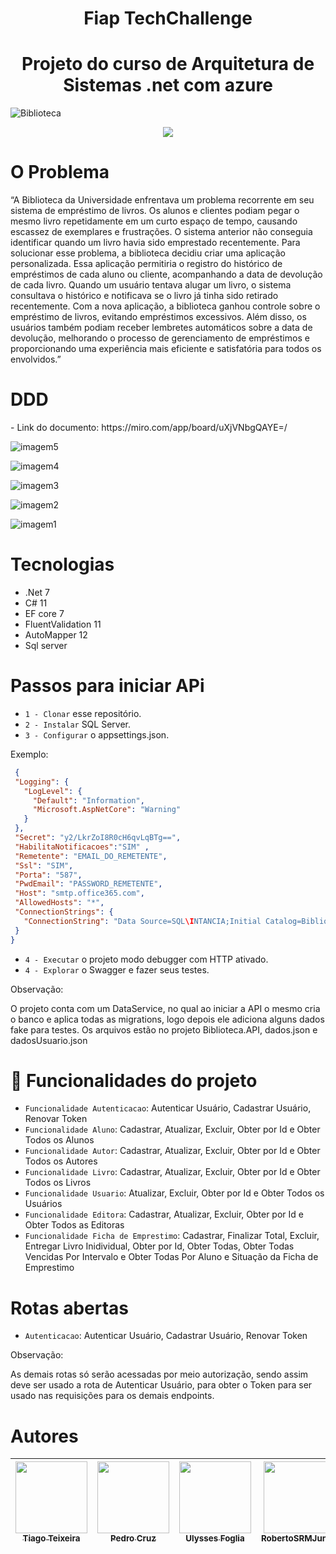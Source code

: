 
<h1 align="center"> Fiap TechChallenge </h1>
<h1 align="center"> Projeto do curso de Arquitetura de Sistemas .net com azure </h1>

![Biblioteca](https://github.com/Tiagoteixeiraunifg/FiapTechChallenge1/assets/29716938/d9c0093b-7812-4c19-9464-ea09a5c5b526)


<p align="center">
<img loading="lazy" src="http://img.shields.io/static/v1?label=STATUS&message=EM%20DESENVOLVIMENTO&color=GREEN&style=for-the-badge"/>
</p>

<h1 align="left">O Problema</h1>

<p align="start">
  “A Biblioteca da Universidade enfrentava um problema recorrente em seu sistema de empréstimo de livros. Os alunos e clientes podiam pegar o mesmo livro repetidamente em um curto espaço de tempo, causando escassez de exemplares e frustrações. O sistema anterior não conseguia identificar quando um livro havia sido emprestado recentemente.
Para solucionar esse problema, a biblioteca decidiu criar uma aplicação personalizada. Essa aplicação permitiria o registro do histórico de empréstimos de cada aluno ou cliente, acompanhando a data de devolução de cada livro. Quando um usuário tentava alugar um livro, o sistema consultava o histórico e notificava se o livro já tinha sido retirado recentemente.
Com a nova aplicação, a biblioteca ganhou controle sobre o empréstimo de livros, evitando empréstimos excessivos. Além disso, os usuários também podiam receber lembretes automáticos sobre a data de devolução, melhorando o processo de gerenciamento de empréstimos e proporcionando uma experiência mais eficiente e satisfatória para todos os envolvidos.”
</p>

<h1 align="left">DDD</h1>
- Link do documento: https://miro.com/app/board/uXjVNbgQAYE=/

![imagem5](https://github.com/Tiagoteixeiraunifg/FiapTechChallenge1/assets/29716938/0ed28eb7-5c7f-459f-930f-61e05594e7ba)

![imagem4](https://github.com/Tiagoteixeiraunifg/FiapTechChallenge1/assets/29716938/91c3146f-deed-4ac5-b3e3-654bfe85ff6a)

![imagem3](https://github.com/Tiagoteixeiraunifg/FiapTechChallenge1/assets/29716938/7a70c0c0-21b5-4c23-b03d-13a469366044)

![imagem2](https://github.com/Tiagoteixeiraunifg/FiapTechChallenge1/assets/29716938/8de69459-9280-4a5f-8c29-5c33c783e065)

![imagem1](https://github.com/Tiagoteixeiraunifg/FiapTechChallenge1/assets/29716938/512c78bc-b5f3-4366-b3a8-25edba42ac17)

<h1 align="left">Tecnologias</h1>

- .Net 7 
- C# 11 
- EF core 7 
- FluentValidation 11
- AutoMapper 12
- Sql server 


<h1 align="left"> Passos para iniciar APi</h1>

 - `1 - Clonar` esse repositório.
 - `2 - Instalar` SQL Server.
 - `3 - Configurar` o appsettings.json.

Exemplo:
 ```json
  {
  "Logging": {
    "LogLevel": {
      "Default": "Information",
      "Microsoft.AspNetCore": "Warning"
    }
  },
  "Secret": "y2/LkrZoI8R0cH6qvLqBTg==",
  "HabilitaNotificacoes":"SIM" ,
  "Remetente": "EMAIL_DO_REMETENTE",
  "Ssl": "SIM",
  "Porta": "587",
  "PwdEmail": "PASSWORD_REMETENTE",
  "Host": "smtp.office365.com",
  "AllowedHosts": "*",
  "ConnectionStrings": {
    "ConnectionString": "Data Source=SQL\INTANCIA;Initial Catalog=BibliotecaFiap;Integrated Security=False;Persist Security Info=False;User ID=sa;Password=SENHA; TrustServerCertificate=True"
  }
}
  ```
 - `4 - Executar` o projeto modo debugger com HTTP ativado.
 - `4 - Explorar` o Swagger e fazer seus testes.
   
Observação:

<p align="start">
   O projeto conta com um DataService, no qual ao iniciar a API o mesmo cria o banco e aplica todas as migrations, logo depois ele adiciona alguns dados fake para testes. Os arquivos estão no projeto Biblioteca.API, dados.json e dadosUsuario.json
</p>


# :hammer: Funcionalidades do projeto

- `Funcionalidade Autenticacao`: Autenticar Usuário, Cadastrar Usuário, Renovar Token
- `Funcionalidade Aluno`: Cadastrar, Atualizar, Excluir, Obter por Id e Obter Todos os Alunos
- `Funcionalidade Autor`: Cadastrar, Atualizar, Excluir, Obter por Id e Obter Todos os Autores
- `Funcionalidade Livro`: Cadastrar, Atualizar, Excluir, Obter por Id e Obter Todos os Livros
- `Funcionalidade Usuario`: Atualizar, Excluir, Obter por Id e Obter Todos os Usuários
- `Funcionalidade Editora`: Cadastrar, Atualizar, Excluir, Obter por Id e Obter Todos as Editoras
- `Funcionalidade Ficha de Emprestimo`: Cadastrar, Finalizar Total, Excluir, Entregar Livro Inidividual,  Obter por Id, Obter Todas, Obter Todas Vencidas Por Intervalo e Obter Todas Por Aluno e Situação da Ficha de Emprestimo

# Rotas abertas
- `Autenticacao`: Autenticar Usuário, Cadastrar Usuário, Renovar Token

Observação:

<p align="start">
  As demais rotas só serão acessadas por meio autorização, sendo assim deve ser usado a rota de Autenticar Usuário, para obter o Token para ser usado nas requisições para os demais endpoints.
</p>


# Autores

| [<img loading="lazy" src="https://avatars.githubusercontent.com/u/69610582?v=4" width=115><br><sub>Tiago Teixeira</sub>](https://github.com/Tiagoteixeiraunifg) |  [<img loading="lazy" src="https://avatars.githubusercontent.com/u/29716938?v=4" width=115><br><sub>Pedro Cruz</sub>](https://github.com/PedroLucasCruz) |  [<img loading="lazy" src="https://avatars.githubusercontent.com/u/62703419?v=4" width=115><br><sub>Ulysses Foglia</sub>](https://github.com/Ulysses-Foglia) |  [<img loading="lazy" src="https://avatars.githubusercontent.com/u/26756955?v=4" width=115><br><sub> RobertoSRMJunior </sub>](https://github.com/RobertoSRMJunior) |  [<img loading="lazy" src="https://avatars.githubusercontent.com/u/133892208?v=4" width=115><br><sub> HeltonSiqueira </sub>](https://github.com/HeltonSiqueira) | 
| :---: | :---: | :---: | :---: | :---: | 

